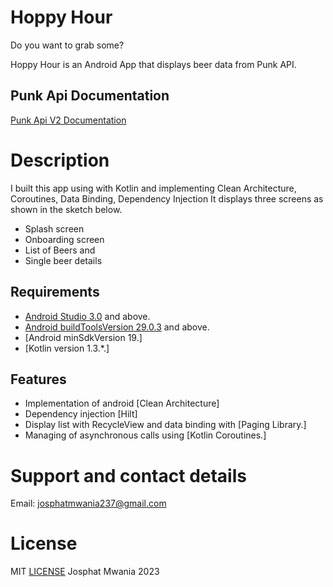 # Hoppy Hour

Do you want to grab some?

Hoppy Hour is an Android App that displays beer data from Punk API.

## Punk Api Documentation
[Punk Api V2 Documentation](https://punkapi.com/documentation/v2)

# Description

I built this app using with Kotlin and implementing Clean Architecture, Coroutines, Data Binding, Dependency Injection
It displays three screens as shown in the sketch below. 
* Splash screen
* Onboarding screen 
* List of Beers and 
* Single beer details

[comment]: <> (<img src=")
## Requirements
*   [Android Studio 3.0](https://developer.android.com/studio) and above.
*   [Android buildToolsVersion 29.0.3](https://developer.android.com/studio/releases/build-tools) and above.
*   [Android minSdkVersion 19.]
*   [Kotlin version 1.3.*.]

## Features
* Implementation of android [Clean Architecture]
* Dependency injection [Hilt]
* Display list with RecycleView and data binding with [Paging Library.]
* Managing of asynchronous calls using [Kotlin Coroutines.]

# Support and contact details
Email: josphatmwania237@gmail.com
# License
MIT  [LICENSE](LICENSE) Josphat Mwania 2023